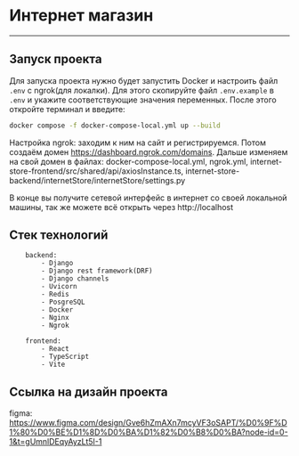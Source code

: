 # Интернет магазин

---

## Запуск проекта

Для запуска проекта нужно будет запустить Docker и настроить файл `.env` с ngrok(для локалки). Для этого скопируйте файл `.env.example` в `.env` и укажите соответствующие значения переменных. После этого откройте терминал и введите:

```bash
docker compose -f docker-compose-local.yml up --build
```

Настройка ngrok:  заходим к ним на сайт и регистрируемся. Потом создаём домен https://dashboard.ngrok.com/domains. Дальше изменяем на свой домен в файлах: docker-compose-local.yml, ngrok.yml, internet-store-frontend/src/shared/api/axiosInstance.ts, internet-store-backend/internetStore/internetStore/settings.py

В конце вы получите сетевой интерфейс в интернет со своей локальной машины, так же можете всё открыть через http://localhost


## Стек технологий

```
	backend:
		- Django
		- Django rest framework(DRF)
		- Django channels
		- Uvicorn
		- Redis
		- PosgreSQL
		- Docker
		- Nginx
		- Ngrok

	frontend:
		- React
		- TypeScript
		- Vite
```

## Ссылка на дизайн проекта

figma: https://www.figma.com/design/Gve6hZmAXn7mcyVF3oSAPT/%D0%9F%D1%80%D0%BE%D1%8D%D0%BA%D1%82%D0%B8%D0%BA?node-id=0-1&t=gUmnlDEqyAyzLt5I-1
